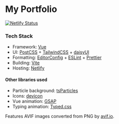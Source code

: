 # My Portfolio

[![Netlify Status](https://api.netlify.com/api/v1/badges/4abe8c55-cc9c-44c2-903e-bf6f7fe14351/deploy-status)](https://app.netlify.com/sites/tedowenreyes/deploys)

### Tech Stack
- Framework: [Vue](https://vuejs.org/)
- UI: [PostCSS](https://postcss.org/) + [TailwindCSS](https://tailwindcss.com/) + [daisyUI](https://daisyui.com/)
- Formatting: [EditorConfig](https://editorconfig.org/) + [ESLint](https://eslint.org/) + [Prettier](https://prettier.io/)
- Building: [Vite](https://vitejs.dev/)
- Hosting: [Netlify](https://www.netlify.com/)

#### Other libraries used
- Particle background: [tsParticles](https://particles.js.org/)
- Icons: [devicon](https://devicon.dev/)
- Vue animation: [GSAP](https://greensock.com/gsap/)
- Typing animation: [Typed.css](https://typedcss.com/)

Features AVIF images converted from PNG by [avif.io](https://avif.io/).